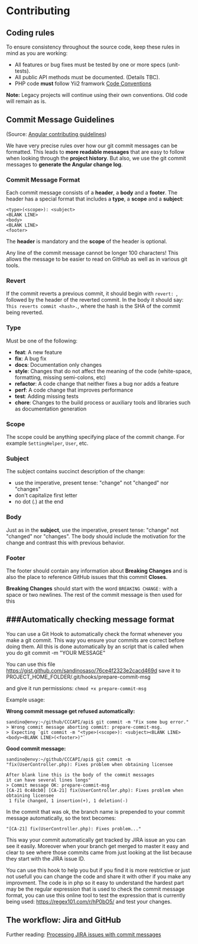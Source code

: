 Contributing
================

Coding rules
------------
To ensure consistency throughout the source code, keep these rules in mind as you are working:

* All features or bug fixes must be tested by one or more specs (unit-tests).
* All public API methods must be documented. (Details TBC).
* PHP code **must** follow Yii2 framwork [Code Conventions](https://github.com/yiisoft/yii2/blob/master/docs/internals/core-code-style.md)

**Note:** Legacy projects will continue using their own conventions. Old code will remain as is.

Commit Message Guidelines
-------------------------
(Source: [Angular contributing guidelines](https://github.com/angular/angular/blob/master/CONTRIBUTING.md))

We have very precise rules over how our git commit messages can be formatted.  This leads to **more
readable messages** that are easy to follow when looking through the **project history**.  But also,
we use the git commit messages to **generate the Angular change log**.

### Commit Message Format
Each commit message consists of a **header**, a **body** and a **footer**.  The header has a special
format that includes a **type**, a **scope** and a **subject**:

```
<type>(<scope>): <subject>
<BLANK LINE>
<body>
<BLANK LINE>
<footer>
```

The **header** is mandatory and the **scope** of the header is optional.

Any line of the commit message cannot be longer 100 characters! This allows the message to be easier
to read on GitHub as well as in various git tools.

### Revert
If the commit reverts a previous commit, it should begin with `revert: `, followed by the header of the reverted commit. In the body it should say: `This reverts commit <hash>.`, where the hash is the SHA of the commit being reverted.

### Type
Must be one of the following:

* **feat**: A new feature
* **fix**: A bug fix
* **docs**: Documentation only changes
* **style**: Changes that do not affect the meaning of the code (white-space, formatting, missing
  semi-colons, etc)
* **refactor**: A code change that neither fixes a bug nor adds a feature
* **perf**: A code change that improves performance
* **test**: Adding missing tests
* **chore**: Changes to the build process or auxiliary tools and libraries such as documentation
  generation

### Scope
The scope could be anything specifying place of the commit change. For example
`SettingHelper`, `User`, etc.

### Subject
The subject contains succinct description of the change:

* use the imperative, present tense: "change" not "changed" nor "changes"
* don't capitalize first letter
* no dot (.) at the end

### Body
Just as in the **subject**, use the imperative, present tense: "change" not "changed" nor "changes".
The body should include the motivation for the change and contrast this with previous behavior.

### Footer
The footer should contain any information about **Breaking Changes** and is also the place to
reference GitHub issues that this commit **Closes**.

**Breaking Changes** should start with the word `BREAKING CHANGE:` with a space or two newlines. The rest of the commit message is then used for this

###Automatically checking message format
----------------------------------------

You can use a Git Hook to automatically check the format whenever you make a git commit.
This way you ensure your commits are correct before doing them. All this is done automatically
by an script that is called when you do git commit -m "YOUR MESSAGE"

You can use this file https://gist.github.com/sandinosaso/76ce4f2323e2cacd469d
save it to PROJECT_HOME_FOLDER/.git/hooks/prepare-commit-msg

and give it run permissions:
```chmod +x prepare-commit-msg```

Example usage:

**Wrong commit message get refused automatically:**

```
sandino@envy:~/github/CCCAPI/api$ git commit -m "Fix some bug error."
> Wrong commit message aborting commit: prepare-commit-msg.
> Expecting `git commit -m "<type>(<scope>): <subject><BLANK LINE><body><BLANK LINE>(<footer>)"`
```

**Good commit message:**

```
sandino@envy:~/github/CCCAPI/api$ git commit -m "fix(UserController.php): Fixes problem when obtaining licensee

After blank line this is the body of the commit messages
it can have several lines longs"
> Commit message OK: prepare-commit-msg
[CA-21 0c48cb0] [CA-21] fix(UserController.php): Fixes problem when obtaining licensee
 1 file changed, 1 insertion(+), 1 deletion(-)
 ```

In the commit that was ok, the branch name is prepended to your commit message
automatically, so the text becomes:

```
"[CA-21] fix(UserController.php): Fixes problem..."
```

This way your commit automatically get tracked by JIRA issue an you can see it easily.
Moreover when your branch get merged to master it easy and clear to see where those commits
came from just looking at the list because they start with the JIRA issue ID.

You can use this hook to help you but if you find it is more restrictive or just not 
usefull you can change the code and share it with other if you make any improvment.
The code is in php so it easy to understand the hardest part may be the regular expression
that is used to check the commit message format, you can use this online tool to test
the expression that is currently being used: https://regex101.com/r/hP0bO5/ and test your changes.


The workflow: Jira and GitHub
-----------------------------



Further reading: [Processing JIRA issues with commit messages
](https://confluence.atlassian.com/jiracloud/jira-user-s-guide/working-with-an-issue/processing-jira-issues-with-commit-messages)

